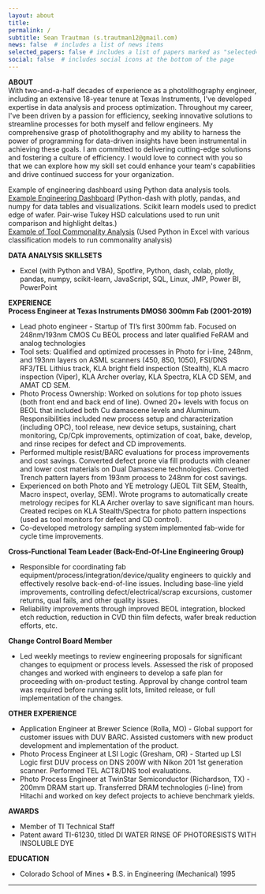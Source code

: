 ```yaml
---
layout: about
title: 
permalink: /
subtitle: Sean Trautman (s.trautman12@gmail.com)
news: false  # includes a list of news items
selected_papers: false # includes a list of papers marked as "selected={true}"
social: false  # includes social icons at the bottom of the page
---
```


**ABOUT**  
With two-and-a-half decades of experience as a photolithography engineer, including an extensive 18-year tenure at Texas Instruments, I've developed expertise in data analysis and process optimization. Throughout my career, I've been driven by a passion for efficiency, seeking innovative solutions to streamline processes for both myself and fellow engineers. My comprehensive grasp of photolithography and my ability to harness the power of programming for data-driven insights have been instrumental in achieving these goals. I am committed to delivering cutting-edge solutions and fostering a culture of efficiency. I would love to connect with you so that we can explore how my skill set could enhance your team's capabilities and drive continued success for your organization.  

Example of engineering dashboard using Python data analysis tools.     
[Example Engineering Dashboard](https://straut12.pythonanywhere.com/) (Python-dash with plotly, pandas, and numpy for data tables and visualizations. Scikit learn models used to predict edge of wafer. Pair-wise Tukey HSD calculations used to run unit comparison and highlight deltas.)  
[Example of Tool Commonality Analysis](https://seantrautman.com/ref/data-analysis/ml/) (Used Python in Excel with various classification models to run commonality analysis)    

**DATA ANALYSIS SKILLSETS**
* Excel (with Python and VBA), Spotfire, Python, dash, colab, plotly, pandas, numpy, scikit-learn, JavaScript, SQL, Linux, JMP, Power BI, PowerPoint  

**EXPERIENCE**  
**Process Engineer at Texas Instruments DMOS6 300mm Fab (2001-2019)**  
* Lead photo engineer - Startup of TI’s first 300mm fab. Focused on 248nm/193nm CMOS Cu BEOL process and later qualified FeRAM and analog technologies  
* Tool sets: Qualified and optimized processes in Photo for i-line, 248nm, and 193nm layers on ASML scanners (450, 850, 1050), FSI/DNS RF3/TEL Lithius track, KLA bright field inspection (Stealth), KLA macro inspection (Viper), KLA Archer overlay, KLA Spectra, KLA CD SEM, and AMAT CD SEM.
* Photo Process Ownership: Worked on solutions for top photo issues (both front end and back end of line).  Owned 20+ levels with focus on BEOL that included both Cu damascene levels and Aluminum.  Responsibilities included new process setup and characterization (including OPC), tool release, new device setups, sustaining, chart monitoring, Cp/Cpk improvements, optimization of coat, bake, develop, and rinse recipes for defect and CD improvements.
* Performed multiple resist/BARC evaluations for process improvements and cost savings. Converted defect prone via fill products with cleaner and lower cost materials on Dual Damascene technologies. Converted Trench pattern layers from 193nm process to 248nm for cost savings.
* Experienced on both Photo and YE metrology (JEOL Tilt SEM, Stealth, Macro inspect, overlay, SEM).  Wrote programs to automatically create metrology recipes for KLA Archer overlay to save significant man hours.  Created recipes on KLA Stealth/Spectra for photo pattern inspections (used as tool monitors for defect and CD control).
* Co-developed metrology sampling system implemented fab-wide for cycle time improvements. 

**Cross-Functional Team Leader (Back-End-Of-Line Engineering Group)**  
* Responsible for coordinating fab equipment/process/integration/device/quality engineers to quickly and effectively resolve back-end-of-line issues.  Including base-line yield improvements, controlling defect/electrical/scrap excursions, customer returns, qual fails, and other quality issues.
* Reliability improvements through improved BEOL integration, blocked etch reduction, reduction in CVD thin film defects, wafer break reduction efforts, etc.

**Change Control Board Member**  
* Led weekly meetings to review engineering proposals for significant changes to equipment or process levels. Assessed the risk of proposed changes and worked with engineers to develop a safe plan for proceeding with on-product testing. Approval by change control team was required before running split lots, limited release, or full implementation of the changes.

**OTHER EXPERIENCE**  
* Application Engineer at Brewer Science (Rolla, MO) - Global support for customer issues with DUV BARC. Assisted customers with new product development and implementation of the product.
* Photo Process Engineer at LSI Logic (Gresham, OR) - Started up LSI Logic first DUV process on DNS 200W with Nikon 201 1st generation scanner.  Performed TEL ACT8/DNS tool evaluations.
* Photo Process Engineer at TwinStar Semiconductor (Richardson, TX) - 200mm DRAM start up. Transferred DRAM technologies (i-line) from Hitachi and worked on key defect projects to achieve benchmark yields.

**AWARDS**  
* Member of TI Technical Staff 
* Patent award TI-61230, titled DI WATER RINSE OF PHOTORESISTS WITH INSOLUBLE DYE 

**EDUCATION**
* Colorado School of Mines ▪ B.S. in Engineering (Mechanical) 1995


--------------------------------